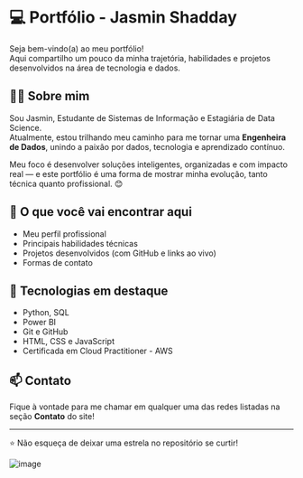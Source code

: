 # 💻 Portfólio - Jasmin Shadday

Seja bem-vindo(a) ao meu portfólio!  
Aqui compartilho um pouco da minha trajetória, habilidades e projetos desenvolvidos na área de tecnologia e dados.

## 👩‍💻 Sobre mim

Sou Jasmin, Estudante de Sistemas de Informação e Estagiária de Data Science.  
Atualmente, estou trilhando meu caminho para me tornar uma **Engenheira de Dados**, unindo a paixão por dados, tecnologia e aprendizado contínuo.

Meu foco é desenvolver soluções inteligentes, organizadas e com impacto real — e este portfólio é uma forma de mostrar minha evolução, tanto técnica quanto profissional. 😊

## 🌟 O que você vai encontrar aqui

- Meu perfil profissional
- Principais habilidades técnicas
- Projetos desenvolvidos (com GitHub e links ao vivo)
- Formas de contato

## 🚀 Tecnologias em destaque

- Python, SQL  
- Power BI  
- Git e GitHub  
- HTML, CSS e JavaScript  
- Certificada em Cloud Practitioner - AWS

## 📫 Contato

Fique à vontade para me chamar em qualquer uma das redes listadas na seção **Contato** do site!

---

⭐️ Não esqueça de deixar uma estrela no repositório se curtir!

![image](https://github.com/user-attachments/assets/0be4fd36-c73e-4e99-8d11-8febac606ea4)

